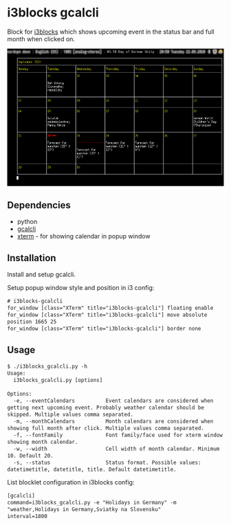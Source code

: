 # i3blocks gcalcli

Block for [i3blocks](https://github.com/vivien/i3blocks) which shows upcoming event in the status bar and full month when clicked on.

![screenshot](screenshot.png)

## Dependencies
- python
- [gcalcli](https://github.com/insanum/gcalcli)
- [xterm](https://invisible-island.net/xterm/) - for showing calendar in popup window

## Installation
Install and setup gcalcli.

Setup popup window style and position in i3 config:
```
# i3blocks-gcalcli
for_window [class="XTerm" title="i3blocks-gcalcli"] floating enable
for_window [class="XTerm" title="i3blocks-gcalcli"] move absolute position 1665 25
for_window [class="XTerm" title="i3blocks-gcalcli"] border none
```

## Usage

```
$ ./i3blocks_gcalcli.py -h
Usage:
  i3blocks_gcalcli.py [options]

Options:
  -e, --eventCalendars          Event calendars are considered when getting next upcoming event. Probably weather calendar should be skipped. Multiple values comma separated.
  -m, --monthCalendars          Month calendars are considered when showing full month after click. Multiple values comma separated.
  -f, --fontFamily              Font family/face used for xterm window showing month calendar.
  -w, --width                   Cell width of month calendar. Minimum 10. Default 20.
  -s, --status                  Status format. Possible values: datetimetitle, datetitle, title. Default datetimetitle.
```

List blocklet configuration in i3blocks config:
```
[gcalcli]
command=i3blocks_gcalcli.py -e "Holidays in Germany" -m "weather,Holidays in Germany,Sviatky na Slovensku" 
interval=1800
```

